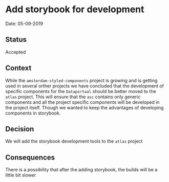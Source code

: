 # Add storybook for development

Date: 05-09-2019

## Status

Accepted

## Context

While the `amsterdam-styled-components` project is growing and is getting used in several orther projects we have concluded that
the development of specific components for the `Dataportaal` should be better moved to the `atlas` project.
This will ensure that the `asc` contains only generic components and all the project specific components will be developed in the project itself.
Though we wanted to keep the advantages of developing components in storybook.

## Decision

We will add the storybook development tools to the `atlas` project

## Consequences

There is a possibility that after the adding storybook, the builds will be a little bit slower
